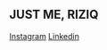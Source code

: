 ## JUST ME, RIZIQ



[Instagram](https://www.instagram.com/albrzq_dev/)
[Linkedin](https://www.linkedin.com/in/riziqalbab/)
